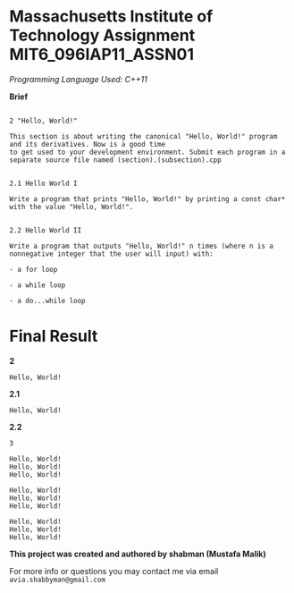 # Massachusetts Institute of Technology Assignment MIT6_096IAP11_ASSN01

*Programming Language Used: C++11*

**Brief**

```

2 "Hello, World!"

This section is about writing the canonical "Hello, World!" program and its derivatives. Now is a good time
to get used to your development environment. Submit each program in a separate source file named (section).(subsection).cpp


2.1 Hello World I

Write a program that prints "Hello, World!" by printing a const char* with the value "Hello, World!".


2.2 Hello World II

Write a program that outputs "Hello, World!" n times (where n is a nonnegative integer that the user will input) with:

- a for loop

- a while loop

- a do...while loop

```

# Final Result

**2**

```
Hello, World!

```
**2.1**

```
Hello, World!

```

**2.2**

```
3

Hello, World!
Hello, World!
Hello, World!

Hello, World!
Hello, World!
Hello, World!

Hello, World!
Hello, World!
Hello, World!

```

**This project was created and authored by shabman (Mustafa Malik)**

For more info or questions you may contact me via email `avia.shabbyman@gmail.com`
